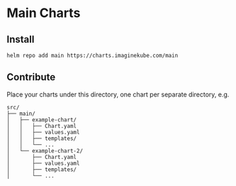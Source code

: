 # Main Charts

## Install

```shell
helm repo add main https://charts.imaginekube.com/main
```

## Contribute

Place your charts under this directory, one chart per separate directory, e.g.

```shell
src/
├── main/
│   ├── example-chart/
│   │   ├── Chart.yaml
│   │   ├── values.yaml
│   │   ├── templates/
│   │   └── ...
│   └── example-chart-2/
│       ├── Chart.yaml
│       ├── values.yaml
│       ├── templates/
│       └── ...
```

